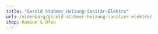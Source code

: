 ```yaml
---
title: "Gerold Stahmer Heizung-Sanitär-Elektro"
url: /oldenburg/gerold-stahmer-heizung-sanitaer-elektro/
shop: Kamine & Öfen
---
```

